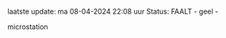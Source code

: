 laatste update: 
ma 08-04-2024 22:08   uur 
Status: FAALT - geel - 
<div class="service Y">microstation</div>